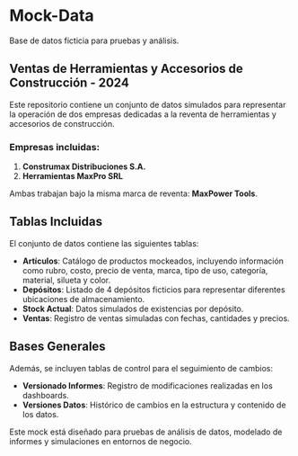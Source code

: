 # Mock-Data

Base de datos ficticia para pruebas y análisis.

## Ventas de Herramientas y Accesorios de Construcción - 2024

Este repositorio contiene un conjunto de datos simulados para representar la operación de dos empresas dedicadas a la reventa de herramientas y accesorios de construcción.

### Empresas incluidas:
1. **Construmax Distribuciones S.A.**  
2. **Herramientas MaxPro SRL**  

Ambas trabajan bajo la misma marca de reventa: **MaxPower Tools**.

## Tablas Incluidas

El conjunto de datos contiene las siguientes tablas:

- **Artículos**: Catálogo de productos mockeados, incluyendo información como rubro, costo, precio de venta, marca, tipo de uso, categoría, material, silueta y color.  
- **Depósitos**: Listado de 4 depósitos ficticios para representar diferentes ubicaciones de almacenamiento.  
- **Stock Actual**: Datos simulados de existencias por depósito.  
- **Ventas**: Registro de ventas simuladas con fechas, cantidades y precios.  

## Bases Generales

Además, se incluyen tablas de control para el seguimiento de cambios:

- **Versionado Informes**: Registro de modificaciones realizadas en los dashboards.  
- **Versiones Datos**: Histórico de cambios en la estructura y contenido de los datos.  

Este mock está diseñado para pruebas de análisis de datos, modelado de informes y simulaciones en entornos de negocio.